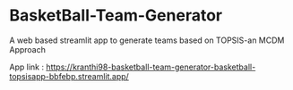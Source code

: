 # BasketBall-Team-Generator
A web based streamlit app to generate teams based on TOPSIS-an MCDM Approach

App link : https://kranthi98-basketball-team-generator-basketball-topsisapp-bbfebp.streamlit.app/
